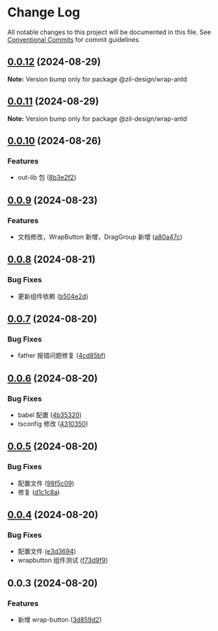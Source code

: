 # Change Log

All notable changes to this project will be documented in this file.
See [Conventional Commits](https://conventionalcommits.org) for commit guidelines.

## [0.0.12](https://github.com/hzl-stack/Zil-Design/compare/@zil-design/wrap-antd@0.0.11...@zil-design/wrap-antd@0.0.12) (2024-08-29)

**Note:** Version bump only for package @zil-design/wrap-antd

## [0.0.11](https://github.com/hzl-stack/Zil-Design/compare/@zil-design/wrap-antd@0.0.10...@zil-design/wrap-antd@0.0.11) (2024-08-29)

**Note:** Version bump only for package @zil-design/wrap-antd

## [0.0.10](https://github.com/hzl-stack/Zil-Design/compare/@zil-design/wrap-antd@0.0.9...@zil-design/wrap-antd@0.0.10) (2024-08-26)

### Features

- out-lib 包 ([8b3e2f2](https://github.com/hzl-stack/Zil-Design/commit/8b3e2f272d460be70ec845d080228ab995609087))

## [0.0.9](https://github.com/hzl-stack/Zil-Design/compare/@zil-design/wrap-antd@0.0.8...@zil-design/wrap-antd@0.0.9) (2024-08-23)

### Features

- 文档修改，WrapButton 新增，DragGroup 新增 ([a80a47c](https://github.com/hzl-stack/Zil-Design/commit/a80a47c599b9d59ee28b56b83092eec032b2c2cd))

## [0.0.8](https://github.com/hzl-stack/Zil-Design/compare/@zil-design/wrap-antd@0.0.7...@zil-design/wrap-antd@0.0.8) (2024-08-21)

### Bug Fixes

- 更新组件依赖 ([b504e2d](https://github.com/hzl-stack/Zil-Design/commit/b504e2da123933e5d389ff837d1d1cba2a6a54f1))

## [0.0.7](https://github.com/hzl-stack/Zil-Design/compare/@zil-design/wrap-antd@0.0.6...@zil-design/wrap-antd@0.0.7) (2024-08-20)

### Bug Fixes

- father 报错问题修复 ([4cd85bf](https://github.com/hzl-stack/Zil-Design/commit/4cd85bf5abf0a42f5420f05d7194aa864d2d723f))

## [0.0.6](https://github.com/hzl-stack/Zil-Design/compare/@zil-design/wrap-antd@0.0.5...@zil-design/wrap-antd@0.0.6) (2024-08-20)

### Bug Fixes

- babel 配置 ([4b35320](https://github.com/hzl-stack/Zil-Design/commit/4b35320d8e8d96586cdc5e2972fea6fa66b79066))
- tsconfig 修改 ([4310350](https://github.com/hzl-stack/Zil-Design/commit/43103501f472e10170ee6f9f9f5385a9d92849bd))

## [0.0.5](https://github.com/hzl-stack/Zil-Design/compare/@zil-design/wrap-antd@0.0.4...@zil-design/wrap-antd@0.0.5) (2024-08-20)

### Bug Fixes

- 配置文件 ([98f5c09](https://github.com/hzl-stack/Zil-Design/commit/98f5c090e100478a5def4ead8458cb29a1cf905c))
- 修复 ([d1c1c8a](https://github.com/hzl-stack/Zil-Design/commit/d1c1c8a16d27d944decf02bd7310341032c33712))

## [0.0.4](https://github.com/hzl-stack/Zil-Design/compare/@zil-design/wrap-antd@0.0.3...@zil-design/wrap-antd@0.0.4) (2024-08-20)

### Bug Fixes

- 配置文件 ([e3d3694](https://github.com/hzl-stack/Zil-Design/commit/e3d3694777983b2fd0b82db0c6cca395c21a7b53))
- wrapbutton 组件测试 ([f73d9f9](https://github.com/hzl-stack/Zil-Design/commit/f73d9f95d26c4a6b9469a54319a29f59d89e40f4))

## 0.0.3 (2024-08-20)

### Features

- 新增 wrap-button ([3d859d2](https://github.com/hzl-stack/Zil-Design/commit/3d859d2fbf63c30e13ecf179ac7beacfcc0f3b61))
